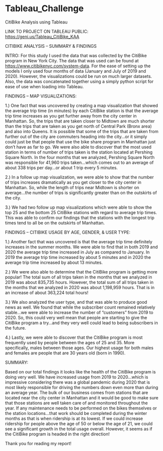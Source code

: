 # Tableau_Challenge
CitiBike Analysis using Tableau

LINK TO PROJECT ON TABLEAU PUBLIC: https://geni.us/Tableau_CitiBike_KAA

CITIBIKE ANALYSIS – SUMMARY & FINDINGS

INTRO:  For this study I used the data that was collected by the CitiBike program in New York City.  The data that was used can be found at https://www.citibikenyc.com/system-data.  For the ease of setting up the models I only used four months of data (January and July of 2019 and 2020).  However, the visualizations could be run on much larger datasets.  Also, the data was concatenated together using a simply python script for ease of use when loading into Tableau.

FINDINGS – MAP VISUALIZATIONS:

1.)	One fact that was uncovered by creating a map visualization that showed the average trip time (in minutes) by each CitiBike station is that the average trip time increases as you get further away from the city center in Manhattan.  So, the trips that are taken closer to Midtown are much shorter than the trips that are taken as you get north of Central Park (Bronx area) and also into Queens.  It is possible that some of the trips that are taken from further out of the city are commuters heading into the city…or it simply could just be that people that use the bike share program in Manhattan just don’t have as far to go.  We were also able to discover that the most used station in terms of number of trips taken is the station located at Pershing Square North.  In the four months that we analyzed, Pershing Square North was responsible for 41,960 trips taken…which comes out to an average of about 338 trips per day…or about 1 trip every 5 minutes.

2.)	In a follow up map visualization, we were able to show that the number of trips increases dramatically as you get closer to the city center in Manhattan.  So, while the length of trips near Midtown is shorter on average…the number of trips is significantly greater than on the outskirts of the city.

3.)	We had two follow up map visualizations which were able to show the top 25 and the bottom 25 CitiBike stations with regard to average trip times.  This was able to confirm our findings that the stations with the longest trip times tend to all be on the outskirts of Manhattan.

FINDINGS – CITIBIKE USAGE BY AGE, GENDER, & USER TYPE:

1.)	Another fact that was uncovered is that the average trip time definitely increases in the summer months.  We were able to find that in both 2019 and 2020 the average trip time increased in July as compared to January.  In 2019 the average trip time increased by about 5 minutes and in 2020 the average trip time increased by about 13 minutes.

2.)	We were also able to determine that the CitiBike program is getting more popular!  The total sum of all trips taken in the months that we analyzed in 2019 was about 835,735 hours.  However, the total sum of all trips taken in the months that we analyzed in 2020 was about 1,198,959 hours.  That is in an increase of about 363,224 total hours!

3.)	We also analyzed the user type, and that was able to produce good news as well.  We found that while the subscriber count remained relatively stable…we were able to increase the number of “customers” from 2019 to 2020.  So, this could very well mean that people are starting to give the CitiBike program a try…and they very well could lead to being subscribers in the future.

4.)	Lastly, we were able to discover that the CitiBike program is most frequently used by people between the ages of 25 and 35.  More specifically, males between those ages.  Our highest usage for both males and females are people that are 30 years old (born in 1990).

SUMMARY:

Based on our total findings it looks like the health of the CitiBike program is doing very well.  We have increased usage from 2019 to 2020…which is impressive considering there was a global pandemic during 2020 that is most likely responsible for driving the numbers down even more than during an average year.  The bulk of our business comes from stations that are located near the city center in Manhattan and it would be good to make sure that those stations are well taken care of and monitored throughout the year.  If any maintenance needs to be performed on the bikes themselves or the station locations…that work should be completed during the winter months as that is when ridership is at its lowest.  If we could increase ridership for people above the age of 50 or below the age of 21, we could see a significant growth in the total usage overall.  However, it seems as if the CitiBike program is headed in the right direction!

Thank you for reading my report!

